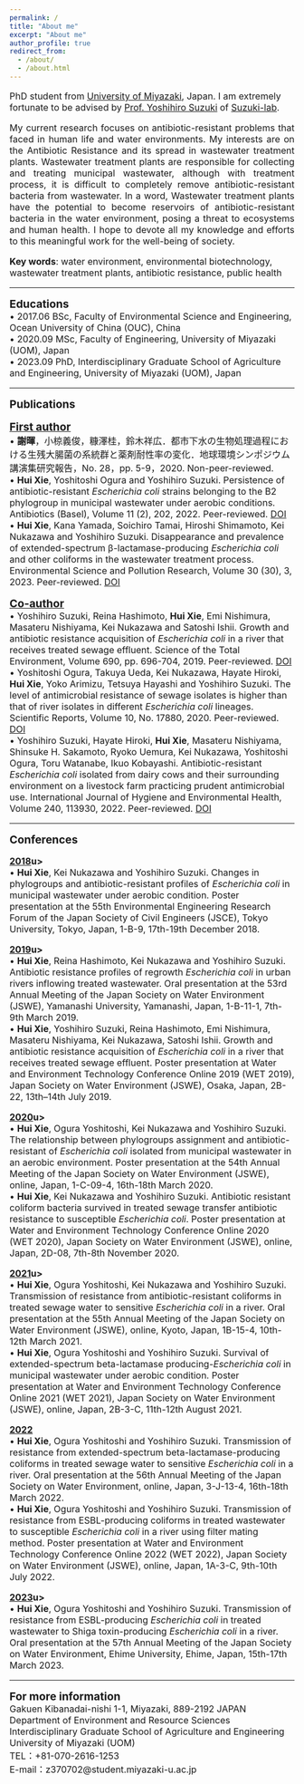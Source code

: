 ```yaml
---
permalink: /
title: "About me"
excerpt: "About me"
author_profile: true
redirect_from: 
  - /about/
  - /about.html
---
```


<html>
<body>
<font size="3">
<P> PhD student from <a href="https://www.miyazaki-u.ac.jp/english/" target="_blank" >University of Miyazaki</a>, Japan. I am extremely fortunate to be advised by <a href="https://srhumdb.miyazaki-u.ac.jp/html/653_en.html" target="_blank" >Prof. Yoshihiro Suzuki</a> of <a href="http://www.suzuki-labo.com/" target="_blank" >Suzuki-lab</a>. <br /></p>
<p style="text-align:justify; text-justify:inter-ideograph;"> 
My current research focuses on antibiotic-resistant problems that faced in human life and water environments. My interests are on the Antibiotic Resistance and its spread in wastewater treatment plants. Wastewater treatment plants are responsible for collecting and treating municipal wastewater, although with treatment process, it is difficult to completely remove antibiotic-resistant bacteria from wastewater. In a word, Wastewater treatment plants have the potential to become reservoirs of antibiotic-resistant bacteria in the water environment, posing a threat to ecosystems and human health. I hope to devote all my knowledge and efforts to this meaningful work for the well-being of society.<br /></p>
<b>Key words</b>: water environment, environmental biotechnology, wastewater treatment plants, antibiotic resistance, public health
<hr />  

<P><b><big>Educations</big></b><br>
 • 2017.06 BSc, Faculty of Environmental Science and Engineering, Ocean University of China (OUC), China <br>
 • 2020.09 MSc, Faculty of Engineering, University of Miyazaki (UOM), Japan <br>
 • 2023.09 PhD, Interdisciplinary Graduate School of Agriculture and Engineering, University of Miyazaki (UOM), Japan <br>
</p>
<hr />  

<P><b><big>Publications</big></b><br>
<P><b><big><u>First author</u></big></b><br> 
• <b>謝暉</b>，小椋義俊，糠澤桂，鈴木祥広．都市下水の生物処理過程における生残大腸菌の系統群と薬剤耐性率の変化．地球環境シンポジウム講演集研究報告，No. 28，pp. 5-9，2020. Non-peer-reviewed. <br>
• <b>Hui Xie</b>, Yoshitoshi Ogura and Yoshihiro Suzuki. Persistence of antibiotic-resistant <i>Escherichia coli</i> strains belonging to the B2 phylogroup in municipal wastewater under aerobic conditions. Antibiotics (Basel), Volume 11 (2), 202, 2022. Peer-reviewed. <a href="https://doi.org/10.3390/antibiotics11020202" target="_blank" >DOI</a> <br> 
• <b>Hui Xie</b>, Kana Yamada, Soichiro Tamai, Hiroshi Shimamoto, Kei Nukazawa and Yoshihiro Suzuki. Disappearance and prevalence of extended-spectrum β-lactamase-producing <i>Escherichia coli</i> and other coliforms in the wastewater treatment process. Environmental Science and Pollution Research, Volume 30 (30), 3, 2023. Peer-reviewed. <a href="https://doi.org/10.1007/s11356-023-28382-3" target="_blank" >DOI</a> <br>
</p>

<P><b><big><u>Co-author</u></big></b><br>
• Yoshihiro Suzuki, Reina Hashimoto, <b>Hui Xie</b>, Emi Nishimura, Masateru Nishiyama, Kei Nukazawa and Satoshi Ishii. Growth and antibiotic resistance acquisition of <i>Escherichia coli</i> in a river that receives treated sewage effluent. Science of the Total Environment, Volume 690, pp. 696-704, 2019. Peer-reviewed. <a href="https://doi.org/10.1016/j.scitotenv.2019.07.050" target="_blank" >DOI</a> <br> 
• Yoshitoshi Ogura, Takuya Ueda, Kei Nukazawa, Hayate Hiroki, <b>Hui Xie</b>, Yoko Arimizu, Tetsuya Hayashi and Yoshihiro Suzuki. The level of antimicrobial resistance of sewage isolates is higher than that of river isolates in different <i>Escherichia coli</i> lineages. Scientific Reports, Volume 10, No. 17880, 2020. Peer-reviewed. <a href="https://doi.org/10.1038/s41598-020-75065-x" target="_blank" >DOI</a> <br> 
• Yoshihiro Suzuki, Hayate Hiroki, <b>Hui Xie</b>, Masateru Nishiyama, Shinsuke H. Sakamoto, Ryoko Uemura, Kei Nukazawa, Yoshitoshi Ogura, Toru Watanabe, Ikuo Kobayashi. Antibiotic-resistant <i>Escherichia coli</i> isolated from dairy cows and their surrounding environment on a livestock farm practicing prudent antimicrobial use. International Journal of Hygiene and Environmental Health, Volume 240, 113930, 2022. Peer-reviewed. <a href="https://doi.org/10.1016/j.ijheh.2022.113930" target="_blank" >DOI</a> <br> 
</p>
<hr />

<P><b><big>Conferences</big></b><br>
<P><b><u>2018</u>u></b><br>
•	<b>Hui Xie</b>, Kei Nukazawa and Yoshihiro Suzuki. Changes in phylogroups and antibiotic-resistant profiles of <i>Escherichia coli</i> in municipal wastewater under aerobic condition. Poster presentation at the 55th Environmental Engineering Research Forum of the Japan Society of Civil Engineers (JSCE), Tokyo University, Tokyo, Japan, 1-B-9, 17th-19th December 2018. <br>
  
<P><b><u>2019</u>u></b><br>
•	<b>Hui Xie</b>, Reina Hashimoto, Kei Nukazawa and Yoshihiro Suzuki. Antibiotic resistance profiles of regrowth <i>Escherichia coli</i> in urban rivers inflowing treated wastewater. Oral presentation at the 53rd Annual Meeting of the Japan Society on Water Environment (JSWE), Yamanashi University, Yamanashi, Japan, 1-B-11-1, 7th-9th March 2019.<br>
•	<b>Hui Xie</b>, Yoshihiro Suzuki, Reina Hashimoto, Emi Nishimura, Masateru Nishiyama, Kei Nukazawa, Satoshi Ishii. Growth and antibiotic resistance acquisition of <i>Escherichia coli</i> in a river that receives treated sewage effluent. Poster presentation at Water and Environment Technology Conference Online 2019 (WET 2019), Japan Society on Water Environment (JSWE), Osaka, Japan, 2B-22, 13th–14th July 2019. <br>
  
<P><b><u>2020</u>u></b><br>
•	<b>Hui Xie</b>, Ogura Yoshitoshi, Kei Nukazawa and Yoshihiro Suzuki. The relationship between phylogroups assignment and antibiotic-resistant of <i>Escherichia coli</i> isolated from municipal wastewater in an aerobic environment. Poster presentation at the 54th Annual Meeting of the Japan Society on Water Environment (JSWE), online, Japan, 1-C-09-4, 16th-18th March 2020.<br>
•	<b>Hui Xie</b>, Kei Nukazawa and Yoshihiro Suzuki. Antibiotic resistant coliform bacteria survived in treated sewage transfer antibiotic resistance to susceptible <i>Escherichia coli</i>. Poster presentation at Water and Environment Technology Conference Online 2020 (WET 2020), Japan Society on Water Environment (JSWE), online, Japan, 2D-08, 7th-8th November 2020. <br>
  
<P><b><u>2021</u>u></b><br>
•	<b>Hui Xie</b>, Ogura Yoshitoshi, Kei Nukazawa and Yoshihiro Suzuki. Transmission of resistance from antibiotic-resistant coliforms in treated sewage water to sensitive <i>Escherichia coli</i> in a river. Oral presentation at the 55th Annual Meeting of the Japan Society on Water Environment (JSWE), online, Kyoto, Japan, 1B-15-4, 10th-12th March 2021.<br>
•	<b>Hui Xie</b>, Ogura Yoshitoshi and Yoshihiro Suzuki. Survival of extended-spectrum beta-lactamase producing-<i>Escherichia coli</i> in municipal wastewater under aerobic condition. Poster presentation at Water and Environment Technology Conference Online 2021 (WET 2021), Japan Society on Water Environment (JSWE), online, Japan, 2B-3-C, 11th-12th August 2021.<br>
  
<P><b><u>2022</u></b><br>
•	<b>Hui Xie</b>, Ogura Yoshitoshi and Yoshihiro Suzuki. Transmission of resistance from extended-spectrum beta-lactamase-producing coliforms in treated sewage water to sensitive <i>Escherichia coli</i> in a river. Oral presentation at the 56th Annual Meeting of the Japan Society on Water Environment, online, Japan, 3-J-13-4, 16th-18th March 2022.<br>
•	<b>Hui Xie</b>, Ogura Yoshitoshi and Yoshihiro Suzuki. Transmission of resistance from ESBL-producing coliforms in treated wastewater to susceptible <i>Escherichia coli</i> in a river using filter mating method. Poster presentation at Water and Environment Technology Conference Online 2022 (WET 2022), Japan Society on Water Environment (JSWE), online, Japan, 1A-3-C, 9th-10th July 2022.<br>
  
<P><b><u>2023</u>u></b><br>
•	<b>Hui Xie</b>, Ogura Yoshitoshi and Yoshihiro Suzuki. Transmission of resistance from ESBL-producing <i>Escherichia coli</i> in treated wastewater to Shiga toxin-producing <i>Escherichia coli</i> in a river. Oral presentation at the 57th Annual Meeting of the Japan Society on Water Environment, Ehime University, Ehime, Japan, 15th-17th March 2023.<br>
  
<hr />
<P><b><big>For more information</big></b><br>
Gakuen Kibanadai-nishi 1-1, Miyazaki, 889-2192 JAPAN <br>
Department of Environment and Resource Sciences <br>
Interdisciplinary Graduate School of Agriculture and Engineering <br>
University of Miyazaki (UOM) <br>
TEL：+81-070-2616-1253 <br>
E-mail：z370702@student.miyazaki-u.ac.jp <br>
<P>
